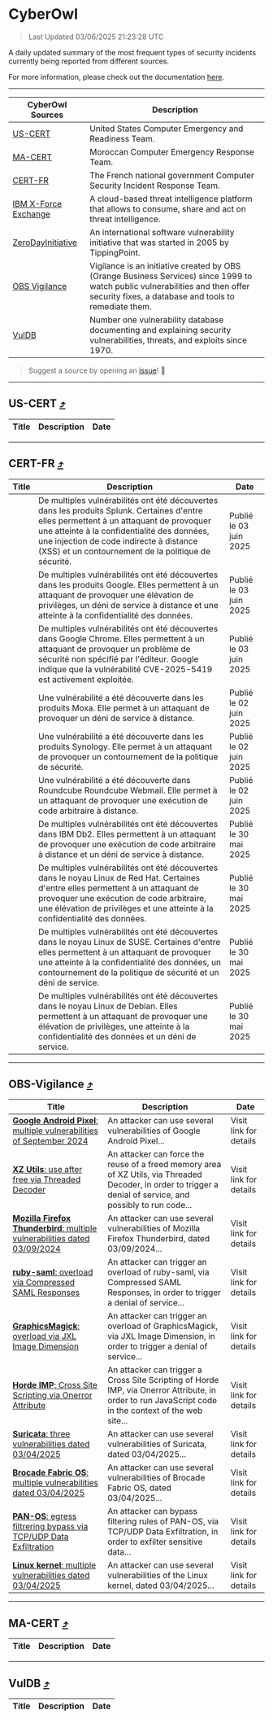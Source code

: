 
 <div id='top'></div>

# CyberOwl

 > Last Updated 03/06/2025 21:23:28 UTC
 
 A daily updated summary of the most frequent types of security incidents currently being reported from different sources.
 
 For more information, please check out the documentation [here](./docs/README.md).
 
 ---
 |CyberOwl Sources|Description|
 |---|---|
 |[US-CERT](#us-cert-arrow_heading_up)|United States Computer Emergency and Readiness Team.|
 |[MA-CERT](#ma-cert-arrow_heading_up)|Moroccan Computer Emergency Response Team.|
 |[CERT-FR](#cert-fr-arrow_heading_up)|The French national government Computer Security Incident Response Team.|
 |[IBM X-Force Exchange](#ibmcloud-arrow_heading_up)|A cloud-based threat intelligence platform that allows to consume, share and act on threat intelligence.|
 |[ZeroDayInitiative](#zerodayinitiative-arrow_heading_up)|An international software vulnerability initiative that was started in 2005 by TippingPoint.|
 |[OBS Vigilance](#obs-vigilance-arrow_heading_up)|Vigilance is an initiative created by OBS (Orange Business Services) since 1999 to watch public vulnerabilities and then offer security fixes, a database and tools to remediate them.|
 |[VulDB](#vuldb-arrow_heading_up)|Number one vulnerability database documenting and explaining security vulnerabilities, threats, and exploits since 1970.|
 
 > Suggest a source by opening an [issue](https://github.com/karimhabush/cyberowl/issues)! :raised_hands:
 ---

## US-CERT [:arrow_heading_up:](#cyberowl)

 |Title|Description|Date|
 |---|---|---|
 
 ---

## CERT-FR [:arrow_heading_up:](#cyberowl)

 |Title|Description|Date|
 |---|---|---|
 |[](https://www.cert.ssi.gouv.fr/avis/CERTFR-2025-AVI-0473/)|De multiples vulnérabilités ont été découvertes dans les produits Splunk. Certaines d'entre elles permettent à un attaquant de provoquer une atteinte à la confidentialité des données, une injection de code indirecte à distance (XSS) et un contournement de la politique de sécurité.|Publié le 03 juin 2025|
 |[](https://www.cert.ssi.gouv.fr/avis/CERTFR-2025-AVI-0472/)|De multiples vulnérabilités ont été découvertes dans les produits Google. Elles permettent à un attaquant de provoquer une élévation de privilèges, un déni de service à distance et une atteinte à la confidentialité des données.|Publié le 03 juin 2025|
 |[](https://www.cert.ssi.gouv.fr/avis/CERTFR-2025-AVI-0471/)|De multiples vulnérabilités ont été découvertes dans Google Chrome. Elles permettent à un attaquant de provoquer un problème de sécurité non spécifié par l'éditeur. Google indique que la vulnérabilité CVE-2025-5419 est activement exploitée.|Publié le 03 juin 2025|
 |[](https://www.cert.ssi.gouv.fr/avis/CERTFR-2025-AVI-0470/)|Une vulnérabilité a été découverte dans les produits Moxa. Elle permet à un attaquant de provoquer un déni de service à distance.|Publié le 02 juin 2025|
 |[](https://www.cert.ssi.gouv.fr/avis/CERTFR-2025-AVI-0469/)|Une vulnérabilité a été découverte dans les produits Synology. Elle permet à un attaquant de provoquer un contournement de la politique de sécurité.|Publié le 02 juin 2025|
 |[](https://www.cert.ssi.gouv.fr/avis/CERTFR-2025-AVI-0468/)|Une vulnérabilité a été découverte dans Roundcube Roundcube Webmail. Elle permet à un attaquant de provoquer une exécution de code arbitraire à distance.|Publié le 02 juin 2025|
 |[](https://www.cert.ssi.gouv.fr/avis/CERTFR-2025-AVI-0467/)|De multiples vulnérabilités ont été découvertes dans IBM Db2. Elles permettent à un attaquant de provoquer une exécution de code arbitraire à distance et un déni de service à distance.|Publié le 30 mai 2025|
 |[](https://www.cert.ssi.gouv.fr/avis/CERTFR-2025-AVI-0466/)|De multiples vulnérabilités ont été découvertes dans le noyau Linux de Red Hat. Certaines d'entre elles permettent à un attaquant de provoquer une exécution de code arbitraire, une élévation de privilèges et une atteinte à la confidentialité des données.|Publié le 30 mai 2025|
 |[](https://www.cert.ssi.gouv.fr/avis/CERTFR-2025-AVI-0465/)|De multiples vulnérabilités ont été découvertes dans le noyau Linux de SUSE. Certaines d'entre elles permettent à un attaquant de provoquer une atteinte à la confidentialité des données, un contournement de la politique de sécurité et un déni de service.|Publié le 30 mai 2025|
 |[](https://www.cert.ssi.gouv.fr/avis/CERTFR-2025-AVI-0464/)|De multiples vulnérabilités ont été découvertes dans le noyau Linux de Debian. Elles permettent à un attaquant de provoquer une élévation de privilèges, une atteinte à la confidentialité des données et un déni de service.|Publié le 30 mai 2025|
 
 ---

## OBS-Vigilance [:arrow_heading_up:](#cyberowl)

 |Title|Description|Date|
 |---|---|---|
 |[<a href="https://vigilance.fr/vulnerability/Google-Android-Pixel-multiple-vulnerabilities-of-September-2024-45066" class="noirorange"><b>Google Android  Pixel</b>: multiple vulnerabilities of September 2024</a>](https://vigilance.fr/vulnerability/Google-Android-Pixel-multiple-vulnerabilities-of-September-2024-45066)|An attacker can use several vulnerabilities of Google Android  Pixel...|Visit link for details|
 |[<a href="https://vigilance.fr/vulnerability/XZ-Utils-use-after-free-via-Threaded-Decoder-46758" class="noirorange"><b>XZ Utils</b>: use after free via Threaded Decoder</a>](https://vigilance.fr/vulnerability/XZ-Utils-use-after-free-via-Threaded-Decoder-46758)|An attacker can force the reuse of a freed memory area of XZ Utils, via Threaded Decoder, in order to trigger a denial of service, and possibly to run code...|Visit link for details|
 |[<a href="https://vigilance.fr/vulnerability/Mozilla-Firefox-Thunderbird-multiple-vulnerabilities-dated-03-09-2024-45062" class="noirorange"><b>Mozilla Firefox  Thunderbird</b>: multiple vulnerabilities dated 03/09/2024</a>](https://vigilance.fr/vulnerability/Mozilla-Firefox-Thunderbird-multiple-vulnerabilities-dated-03-09-2024-45062)|An attacker can use several vulnerabilities of Mozilla Firefox  Thunderbird, dated 03/09/2024...|Visit link for details|
 |[<a href="https://vigilance.fr/vulnerability/ruby-saml-overload-via-Compressed-SAML-Responses-46753" class="noirorange"><b>ruby-saml</b>: overload via Compressed SAML Responses</a>](https://vigilance.fr/vulnerability/ruby-saml-overload-via-Compressed-SAML-Responses-46753)|An attacker can trigger an overload of ruby-saml, via Compressed SAML Responses, in order to trigger a denial of service...|Visit link for details|
 |[<a href="https://vigilance.fr/vulnerability/GraphicsMagick-overload-via-JXL-Image-Dimension-46752" class="noirorange"><b>GraphicsMagick</b>: overload via JXL Image Dimension</a>](https://vigilance.fr/vulnerability/GraphicsMagick-overload-via-JXL-Image-Dimension-46752)|An attacker can trigger an overload of GraphicsMagick, via JXL Image Dimension, in order to trigger a denial of service...|Visit link for details|
 |[<a href="https://vigilance.fr/vulnerability/Horde-IMP-Cross-Site-Scripting-via-Onerror-Attribute-46751" class="noirorange"><b>Horde IMP</b>: Cross Site Scripting via Onerror Attribute</a>](https://vigilance.fr/vulnerability/Horde-IMP-Cross-Site-Scripting-via-Onerror-Attribute-46751)|An attacker can trigger a Cross Site Scripting of Horde IMP, via Onerror Attribute, in order to run JavaScript code in the context of the web site...|Visit link for details|
 |[<a href="https://vigilance.fr/vulnerability/Suricata-three-vulnerabilities-dated-03-04-2025-46750" class="noirorange"><b>Suricata</b>: three vulnerabilities dated 03/04/2025</a>](https://vigilance.fr/vulnerability/Suricata-three-vulnerabilities-dated-03-04-2025-46750)|An attacker can use several vulnerabilities of Suricata, dated 03/04/2025...|Visit link for details|
 |[<a href="https://vigilance.fr/vulnerability/Brocade-Fabric-OS-multiple-vulnerabilities-dated-03-04-2025-46749" class="noirorange"><b>Brocade Fabric OS</b>: multiple vulnerabilities dated 03/04/2025</a>](https://vigilance.fr/vulnerability/Brocade-Fabric-OS-multiple-vulnerabilities-dated-03-04-2025-46749)|An attacker can use several vulnerabilities of Brocade Fabric OS, dated 03/04/2025...|Visit link for details|
 |[<a href="https://vigilance.fr/vulnerability/PAN-OS-egress-filtrering-bypass-via-TCP-UDP-Data-Exfiltration-46748" class="noirorange"><b>PAN-OS</b>: egress filtrering bypass via TCP/UDP Data Exfiltration</a>](https://vigilance.fr/vulnerability/PAN-OS-egress-filtrering-bypass-via-TCP-UDP-Data-Exfiltration-46748)|An attacker can bypass filtering rules of PAN-OS, via TCP/UDP Data Exfiltration, in order to exfilter sensitive data...|Visit link for details|
 |[<a href="https://vigilance.fr/vulnerability/Linux-kernel-multiple-vulnerabilities-dated-03-04-2025-46747" class="noirorange"><b>Linux kernel</b>: multiple vulnerabilities dated 03/04/2025</a>](https://vigilance.fr/vulnerability/Linux-kernel-multiple-vulnerabilities-dated-03-04-2025-46747)|An attacker can use several vulnerabilities of the Linux kernel, dated 03/04/2025...|Visit link for details|
 
 ---

## MA-CERT [:arrow_heading_up:](#cyberowl)

 |Title|Description|Date|
 |---|---|---|
 
 ---

## VulDB [:arrow_heading_up:](#cyberowl)

 |Title|Description|Date|
 |---|---|---|
 